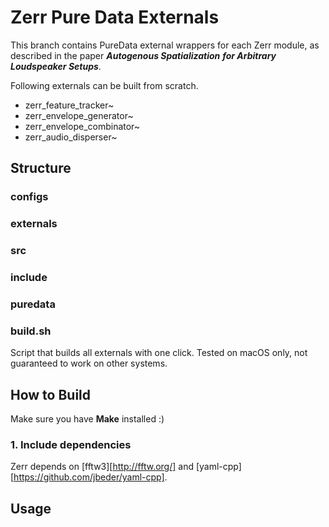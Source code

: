 # Zerr Pure Data Externals

This branch contains PureData external wrappers for each Zerr module, as described in the paper ***Autogenous Spatialization**
**for Arbitrary Loudspeaker Setups***. 

Following externals can be built from scratch.

- zerr_feature_tracker~
- zerr_envelope_generator~
- zerr_envelope_combinator~
- zerr_audio_disperser~

## Structure

### configs



### externals



### src



### include



### puredata



### build.sh

Script that builds all externals with one click. Tested on macOS only, not guaranteed to work on other systems.

## How to Build

Make sure you have **Make** installed :)

### 1. Include dependencies

Zerr depends on  [fftw3][http://fftw.org/] and  [yaml-cpp][https://github.com/jbeder/yaml-cpp]. 

## Usage

##### 
